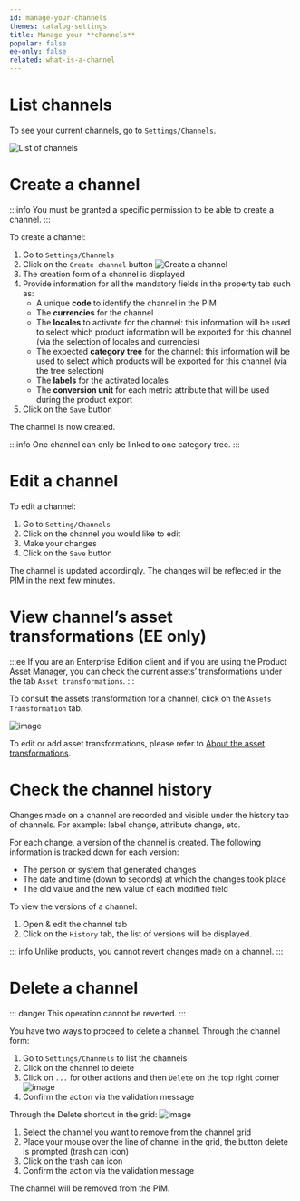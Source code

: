 ```yaml
---
id: manage-your-channels
themes: catalog-settings
title: Manage your **channels**
popular: false
ee-only: false
related: what-is-a-channel
---
```


# List channels

To see your current channels, go to `Settings/Channels`.

![List of channels](../img/Settings_Channels.png)

# Create a channel

:::info
You must be granted a specific permission to be able to create a channel.
:::

To create a channel:
1.  Go to `Settings/Channels`
1.  Click on the `Create channel` button
![Create a channel](../img/Settings_Channels_Create.png)
1.  The creation form of a channel is displayed
1.  Provide information for all the mandatory fields in the property tab such as:
    - A unique **code** to identify the channel in the PIM
    - The **currencies** for the channel
    - The **locales** to activate for the channel: this information will be used to select which product information will be exported for this channel (via the selection of locales and currencies)
    - The expected **category tree** for the channel: this information will be used to select which products will be exported for this channel (via the tree selection)
    - The **labels** for the activated locales
    - The **conversion unit** for each metric attribute that will be used during the product export
1.  Click on the `Save` button

The channel is now created.

:::info
One channel can only be linked to one category tree.
:::

# Edit a channel

To edit a channel:
1.  Go to `Setting/Channels`
1.  Click on the channel you would like to edit
1.  Make your changes
1.  Click on the `Save` button

The channel is updated accordingly. The changes will be reflected in the PIM in the next few minutes.


# View channel’s asset transformations (EE only)

:::ee
If you are an Enterprise Edition client and if you are using the Product Asset Manager, you can check the current assets’ transformations under the tab `Asset transformations`.
:::

To consult the assets transformation for a channel, click on the `Assets Transformation` tab.

![image](../img/Settings_ChannelsAssetstransformations.png)

To edit or add asset transformations, please refer to [About the asset transformations](/articles/assets-transformation.html).

# Check the channel history

Changes made on a channel are recorded and visible under the history tab of channels. For example: label change, attribute change, etc.

For each change, a version of the channel is created. The following information is tracked down for each version:

- The person or system that generated changes
- The date and time (down to seconds) at which the changes took place
- The old value and the new value of each modified field

To view the versions of a channel:
1. Open & edit the channel tab
1. Click on the `History` tab, the list of versions will be displayed.

::: info
Unlike products, you cannot revert changes made on a channel.
:::


# Delete a channel

::: danger
This operation cannot be reverted.
:::

You have two ways to proceed to delete a channel.
Through the channel form:
1. Go to `Settings/Channels` to list the channels
1. Click on the channel to delete
1. Click on `...` for other actions and then `Delete` on the top right corner
  ![image](../img/Settings_ChannelDeleteEdit.png)
1. Confirm the action via the validation message

Through the Delete shortcut in the grid:
  ![image](../img/Settings_ChannelDeleteHover.png)
1. Select the channel you want to remove from the channel grid
1. Place your mouse over the line of channel in the grid, the button delete is prompted (trash can icon)
1. Click on the trash can icon
1. Confirm the action via the validation message

The channel will be removed from the PIM.
